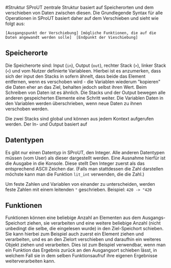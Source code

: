 #Struktur
SProUT zentrale Struktur basiert auf Speicherorten und dem verschieben von Daten zwischen diesen.
Die Grundlegende Syntax für alle Operationen in SProUT basiert daher auf dem Verschieben und sieht wie folgt aus:

`[Ausgangspunkt der Verschiebung] [mögliche Funktionen, die auf die Daten angewandt werden solle] 
[Endpunkt der Vieschiebung]`

## Speicherorte
Die Speicherorte sind: Input (`in`), Output (`out`), rechter Stack (`>`), linker Stack (`<`)
und vom Nutzer definierte Variableen.
Hierbei ist es anzumerken, dass sich der input den Stacks in sofern ähnelt, dass beide das Element entfernen, 
wenn es verschoben wird - die Variablen wiederum "kopieren" die Daten eher an das Ziel, 
behalten jedoch selbst ihren Wert. 
Beim Schreiben von Daten ist es ähnlich. 
Die Stacks und der Output bewegen alle anderen gespeicherten Elemente eine Schritt weiter. 
Die Variablen Daten in den Variablen werden überschrieben, wenn neue Daten zu ihnen verschoben werden.

Die zwei Stacks sind global und können aus jedem Kontext aufgerufen werden. Der In- und Output basiert auf 

## Datentypen
Es gibt nur einen Datentyp in SProUT, den Integer. Alle anderen Datentypen müssen (vom User) als dieser dargestellt werden.
Eine Ausnahme hierfür ist die Ausgabe in die Konsole. Diese stellt Den Integer zuerst als das entsprechend ASCII Zeichen dar.
(Falls man stattdessen die Zahl darstellen möchste kann man die Funktion `lit_int` verwenden, die die Zahl.)

Um feste Zahlen und Variablen von einander zu unterscheiden, werden feste Zahlen mit einem leitenden `"` geschrieben.
Beispiel: `420 -> "420`

## Funktionen
Funktionen können eine beliebige Anzahl an Elementen aus dem Ausgangs-Speichort ziehen, sie verarbeiten
und eine weitere beliebige Anzahl (nicht unbedingt die selbe, die eingelesen wurde) in den Ziel-Speichort schieben.
Sie kann hierbei zum Beispiel auch zuerst ein Element ziehen und verarbeiten, und es an den Zielort verschieben und 
daraufhin ein weiteres Objekt ziehen und verarbeiten. Dies ist zum Beispiel verwendbar, wenn man ein Funktion 
das Ergebnis zurück an den Ausgangsort schieben lässt, in welchem Fall sie in dem selben Funktionsaufruf ihre eigenen 
Ergebnisse weiterverarbeiten kann.
